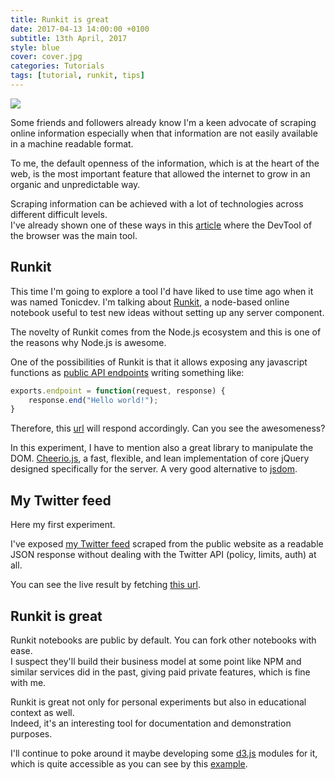 ```yaml
---
title: Runkit is great
date: 2017-04-13 14:00:00 +0100
subtitle: 13th April, 2017
style: blue
cover: cover.jpg
categories: Tutorials
tags: [tutorial, runkit, tips]
---
```


![](../assets/posts/runkit-is-great/cover.jpg)

Some friends and followers already know I'm a keen advocate of scraping online information especially when that information are not easily available in a machine readable format.   

To me, the default openness of the information, which is at the heart of the web, is the most important feature that allowed the internet to grow in an organic and unpredictable way.

<!-- main_ad -->

Scraping information can be achieved with a lot of technologies across different difficult levels.  
I've already shown one of these ways in this [article](/blog/scraping-data-in-the-kitchen) where the DevTool of the browser was the main tool.

## Runkit

This time I'm going to explore a tool I'd have liked to use time ago when it was named Tonicdev.
I'm talking about [Runkit](https://runkit.com/home), a node-based online notebook useful to test new ideas without setting up any server component.  

The novelty of Runkit comes from the Node.js ecosystem and this is one of the reasons why Node.js is awesome.

One of the possibilities of Runkit is that it allows exposing any javascript functions as [public API endpoints](https://runkit.com/docs/endpoint) writing something like:

```javascript
exports.endpoint = function(request, response) {
    response.end("Hello world!");
}
```

Therefore, this [url](https://runkit.io/abusedmedia/58edc00b4831570013a673fa/branches/master) will respond accordingly. Can you see the awesomeness?

In this experiment, I have to mention also a great library to manipulate the DOM. [Cheerio.js](https://github.com/cheeriojs/cheerio), a fast, flexible, and lean implementation of core jQuery designed specifically for the server. A very good alternative to [jsdom](https://github.com/tmpvar/jsdom).

## My Twitter feed

Here my first experiment.

I've exposed [my Twitter feed](https://runkit.com/abusedmedia/mytweetfeed) scraped from the public website as a readable JSON response without dealing with the Twitter API (policy, limits, auth) at all. 

You can see the live result by fetching [this url](https://runkit.io/abusedmedia/mytweetfeed/branches/master).

## Runkit is great

Runkit notebooks are public by default. You can fork other notebooks with ease.  
I suspect they'll build their business model at some point like NPM and similar services did in the past, giving paid private features, which is fine with me.

Runkit is great not only for personal experiments but also in educational context as well.  
Indeed, it's an interesting tool for documentation and demonstration purposes.

I'll continue to poke around it maybe developing some [d3.js](https://d3js.org) modules for it, which is quite accessible as you can see by this [example](https://runkit.com/npm/d3).